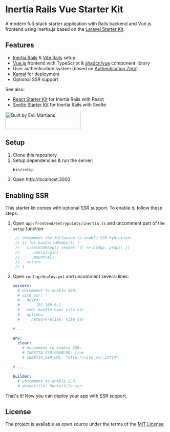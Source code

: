 # Inertia Rails Vue Starter Kit

A modern full-stack starter application with Rails backend and Vue.js frontend using Inertia.js based on the [Laravel Starter Kit](https://github.com/laravel/vue-starter-kit).

## Features

- [Inertia Rails](https://inertia-rails.dev) & [Vite Rails](https://vite-ruby.netlify.app) setup
- [Vue.js](https://vuejs.org) frontend with TypeScript & [shadcn/vue](https://shadcn-vue.com) component library
- User authentication system (based on [Authentication Zero](https://github.com/lazaronixon/authentication-zero))
- [Kamal](https://kamal-deploy.org/) for deployment
- Optional SSR support

See also:
- [React Starter Kit](https://github.com/inertia-rails/react-starter-kit) for Inertia Rails with React
- [Svelte Starter Kit](https://github.com/inertia-rails/svelte-starter-kit) for Inertia Rails with Svelte

<a href="https://evilmartians.com/?utm_source=inertia-rails-vue-starter-kit&utm_campaign=project_page">
<img src="https://evilmartians.com/badges/sponsored-by-evil-martians.svg" alt="Built by Evil Martians" width="236" height="54">
</a>

## Setup

1. Clone this repository
2. Setup dependencies & run the server:
   ```bash
   bin/setup
   ```
3. Open http://localhost:3000

## Enabling SSR

This starter kit comes with optional SSR support. To enable it, follow these steps:

1. Open `app/frontend/entrypoints/inertia.ts` and uncomment part of the `setup` function:
   ```ts
    // Uncomment the following to enable SSR hydration:
    // if (el.hasChildNodes()) {
    //   createSSRApp({ render: () => h(App, props) })
    //     .use(plugin)
    //     .mount(el)
    //   return
    // }
   ```
2. Open `config/deploy.yml` and uncomment several lines:
   ```yml
   servers:
     # Uncomment to enable SSR:
     # vite_ssr:
     #   hosts:
     #     - 192.168.0.1
     #   cmd: bundle exec vite ssr
     #   options:
     #     network-alias: vite_ssr
      
   # ...
      
   env:
     clear:
       # Uncomment to enable SSR:
       # INERTIA_SSR_ENABLED: true
       # INERTIA_SSR_URL: "http://vite_ssr:13714"
      
   # ...
      
   builder:
     # Uncomment to enable SSR:
     # dockerfile: Dockerfile-ssr
   ```

That's it! Now you can deploy your app with SSR support.

## License

The project is available as open source under the terms of the [MIT License](https://opensource.org/licenses/MIT).
